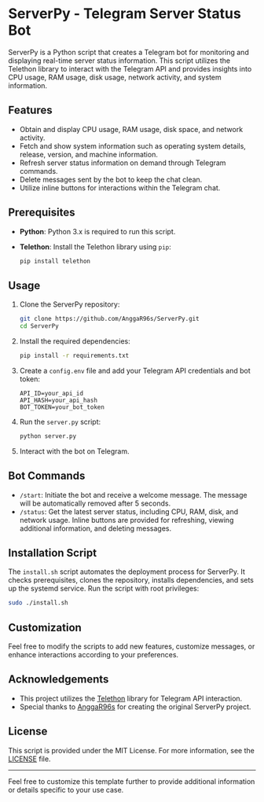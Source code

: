 # ServerPy - Telegram Server Status Bot

ServerPy is a Python script that creates a Telegram bot for monitoring and displaying real-time server status information. This script utilizes the Telethon library to interact with the Telegram API and provides insights into CPU usage, RAM usage, disk usage, network activity, and system information.

## Features

- Obtain and display CPU usage, RAM usage, disk space, and network activity.
- Fetch and show system information such as operating system details, release, version, and machine information.
- Refresh server status information on demand through Telegram commands.
- Delete messages sent by the bot to keep the chat clean.
- Utilize inline buttons for interactions within the Telegram chat.

## Prerequisites

- **Python**: Python 3.x is required to run this script.
- **Telethon**: Install the Telethon library using `pip`:

  ```bash
  pip install telethon
  ```

## Usage

1. Clone the ServerPy repository:

   ```bash
   git clone https://github.com/AnggaR96s/ServerPy.git
   cd ServerPy
   ```

2. Install the required dependencies:

   ```bash
   pip install -r requirements.txt
   ```

3. Create a `config.env` file and add your Telegram API credentials and bot token:

   ```env
   API_ID=your_api_id
   API_HASH=your_api_hash
   BOT_TOKEN=your_bot_token
   ```

4. Run the `server.py` script:

   ```bash
   python server.py
   ```

5. Interact with the bot on Telegram.

## Bot Commands

- `/start`: Initiate the bot and receive a welcome message. The message will be automatically removed after 5 seconds.
- `/status`: Get the latest server status, including CPU, RAM, disk, and network usage. Inline buttons are provided for refreshing, viewing additional information, and deleting messages.

## Installation Script

The `install.sh` script automates the deployment process for ServerPy. It checks prerequisites, clones the repository, installs dependencies, and sets up the systemd service. Run the script with root privileges:

```bash
sudo ./install.sh
```

## Customization

Feel free to modify the scripts to add new features, customize messages, or enhance interactions according to your preferences.

## Acknowledgements

- This project utilizes the [Telethon](https://github.com/LonamiWebs/Telethon) library for Telegram API interaction.
- Special thanks to [AnggaR96s](https://github.com/AnggaR96s) for creating the original ServerPy project.

## License

This script is provided under the MIT License. For more information, see the [LICENSE](https://github.com/AnggaR96s/ServerPy/blob/main/LICENSE) file.

---

Feel free to customize this template further to provide additional information or details specific to your use case.

